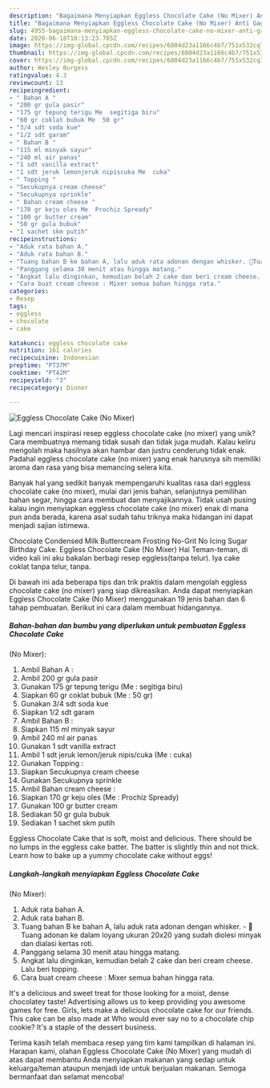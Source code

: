 ```yaml
---
description: "Bagaimana Menyiapkan Eggless Chocolate Cake (No Mixer) Anti Gagal"
title: "Bagaimana Menyiapkan Eggless Chocolate Cake (No Mixer) Anti Gagal"
slug: 4955-bagaimana-menyiapkan-eggless-chocolate-cake-no-mixer-anti-gagal
date: 2020-06-18T18:13:23.705Z
image: https://img-global.cpcdn.com/recipes/6804d23a1166c4b7/751x532cq70/eggless-chocolate-cake-no-mixer-foto-resep-utama.jpg
thumbnail: https://img-global.cpcdn.com/recipes/6804d23a1166c4b7/751x532cq70/eggless-chocolate-cake-no-mixer-foto-resep-utama.jpg
cover: https://img-global.cpcdn.com/recipes/6804d23a1166c4b7/751x532cq70/eggless-chocolate-cake-no-mixer-foto-resep-utama.jpg
author: Wesley Burgess
ratingvalue: 4.3
reviewcount: 13
recipeingredient:
- " Bahan A "
- "200 gr gula pasir"
- "175 gr tepung terigu Me  segitiga biru"
- "60 gr coklat bubuk Me  50 gr"
- "3/4 sdt soda kue"
- "1/2 sdt garam"
- " Bahan B "
- "115 ml minyak sayur"
- "240 ml air panas"
- "1 sdt vanilla extract"
- "1 sdt jeruk lemonjeruk nipiscuka Me  cuka"
- " Topping "
- "Secukupnya cream cheese"
- "Secukupnya sprinkle"
- " Bahan cream cheese "
- "170 gr keju oles Me  Prochiz Spready"
- "100 gr butter cream"
- "50 gr gula bubuk"
- "1 sachet skm putih"
recipeinstructions:
- "Aduk rata bahan A."
- "Aduk rata bahan B."
- "Tuang bahan B ke bahan A, lalu aduk rata adonan dengan whisker. 🍰Tuang adonan ke dalam loyang ukuran 20x20 yang sudah diolesi minyak dan dialasi kertas roti."
- "Panggang selama 30 menit atau hingga matang."
- "Angkat lalu dinginkan, kemudian belah 2 cake dan beri cream cheese. Lalu beri topping."
- "Cara buat cream cheese : Mixer semua bahan hingga rata."
categories:
- Resep
tags:
- eggless
- chocolate
- cake

katakunci: eggless chocolate cake 
nutrition: 161 calories
recipecuisine: Indonesian
preptime: "PT37M"
cooktime: "PT42M"
recipeyield: "3"
recipecategory: Dinner

---
```



![Eggless Chocolate Cake
(No Mixer)](https://img-global.cpcdn.com/recipes/6804d23a1166c4b7/751x532cq70/eggless-chocolate-cake-no-mixer-foto-resep-utama.jpg)

Lagi mencari inspirasi resep eggless chocolate cake
(no mixer) yang unik? Cara membuatnya memang tidak susah dan tidak juga mudah. Kalau keliru mengolah maka hasilnya akan hambar dan justru cenderung tidak enak. Padahal eggless chocolate cake
(no mixer) yang enak harusnya sih memiliki aroma dan rasa yang bisa memancing selera kita.

Banyak hal yang sedikit banyak mempengaruhi kualitas rasa dari eggless chocolate cake
(no mixer), mulai dari jenis bahan, selanjutnya pemilihan bahan segar, hingga cara membuat dan menyajikannya. Tidak usah pusing kalau ingin menyiapkan eggless chocolate cake
(no mixer) enak di mana pun anda berada, karena asal sudah tahu triknya maka hidangan ini dapat menjadi sajian istimewa.

Chocolate Condensed Milk Buttercream Frosting No-Grit No Icing Sugar Birthday Cake. Eggless Chocolate Cake (No Mixer) Hai Teman-teman, di video kali ini aku bakalan berbagi resep eggless(tanpa telur). Iya cake coklat tanpa telur, tanpa.


Di bawah ini ada beberapa tips dan trik praktis dalam mengolah eggless chocolate cake
(no mixer) yang siap dikreasikan. Anda dapat menyiapkan Eggless Chocolate Cake
(No Mixer) menggunakan 19 jenis bahan dan 6 tahap pembuatan. Berikut ini cara dalam membuat hidangannya.

<!--inarticleads1-->

##### Bahan-bahan dan bumbu yang diperlukan untuk pembuatan Eggless Chocolate Cake
(No Mixer):

1. Ambil  Bahan A :
1. Ambil 200 gr gula pasir
1. Gunakan 175 gr tepung terigu (Me : segitiga biru)
1. Siapkan 60 gr coklat bubuk (Me : 50 gr)
1. Gunakan 3/4 sdt soda kue
1. Siapkan 1/2 sdt garam
1. Ambil  Bahan B :
1. Siapkan 115 ml minyak sayur
1. Ambil 240 ml air panas
1. Gunakan 1 sdt vanilla extract
1. Ambil 1 sdt jeruk lemon/jeruk nipis/cuka (Me : cuka)
1. Gunakan  Topping :
1. Siapkan Secukupnya cream cheese
1. Gunakan Secukupnya sprinkle
1. Ambil  Bahan cream cheese :
1. Siapkan 170 gr keju oles (Me : Prochiz Spready)
1. Gunakan 100 gr butter cream
1. Sediakan 50 gr gula bubuk
1. Sediakan 1 sachet skm putih


Eggless Chocolate Cake that is soft, moist and delicious. There should be no lumps in the eggless cake batter. The batter is slightly thin and not thick. Learn how to bake up a yummy chocolate cake without eggs! 

<!--inarticleads2-->

##### Langkah-langkah menyiapkan Eggless Chocolate Cake
(No Mixer):

1. Aduk rata bahan A.
1. Aduk rata bahan B.
1. Tuang bahan B ke bahan A, lalu aduk rata adonan dengan whisker. - 🍰Tuang adonan ke dalam loyang ukuran 20x20 yang sudah diolesi minyak dan dialasi kertas roti.
1. Panggang selama 30 menit atau hingga matang.
1. Angkat lalu dinginkan, kemudian belah 2 cake dan beri cream cheese. Lalu beri topping.
1. Cara buat cream cheese : Mixer semua bahan hingga rata.


It&#39;s a delicious and sweet treat for those looking for a moist, dense chocolatey taste! Advertising allows us to keep providing you awesome games for free. Girls, lets make a delicious chocolate cake for our friends. This cake can be also made at Who would ever say no to a chocolate chip cookie? It&#39;s a staple of the dessert business. 

Terima kasih telah membaca resep yang tim kami tampilkan di halaman ini. Harapan kami, olahan Eggless Chocolate Cake
(No Mixer) yang mudah di atas dapat membantu Anda menyiapkan makanan yang sedap untuk keluarga/teman ataupun menjadi ide untuk berjualan makanan. Semoga bermanfaat dan selamat mencoba!
